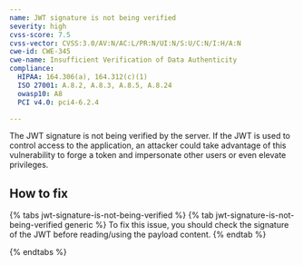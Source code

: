 ```yaml
---
name: JWT signature is not being verified
severity: high
cvss-score: 7.5
cvss-vector: CVSS:3.0/AV:N/AC:L/PR:N/UI:N/S:U/C:N/I:H/A:N
cwe-id: CWE-345
cwe-name: Insufficient Verification of Data Authenticity
compliance:
  HIPAA: 164.306(a), 164.312(c)(1)
  ISO 27001: A.8.2, A.8.3, A.8.5, A.8.24
  owasp10: A8
  PCI v4.0: pci4-6.2.4

---            
```


The JWT signature is not being verified by the server. If the JWT is used to control access to the application, an attacker could take advantage of this vulnerability to forge a token and impersonate other users or even elevate privileges.

## How to fix

{% tabs jwt-signature-is-not-being-verified %}
{% tab jwt-signature-is-not-being-verified generic %}
To fix this issue, you should check the signature of the JWT before reading/using the payload content.
{% endtab %}

{% endtabs %}
